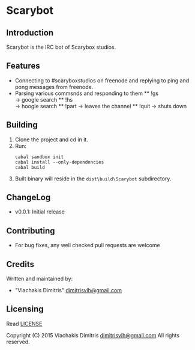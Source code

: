 Scarybot
===

Introduction
------------
Scarybot is the IRC bot of Scarybox studios.

Features
--------
* Connecting to #scaryboxstudios on freenode and replying to ping and pong messages from freenode.
* Parsing various commsnds and responding to them
** !gs <search string> -> google search
** !hs <search string> -> hoogle search
** !part -> leaves the channel
** !quit -> shuts down

Building
--------
 1. Clone the project and cd in it.
 2. Run:
    ```
    cabal sandbox init
    cabal install --only-dependencies
    cabal build
    ```
 3. Built binary will reside in the `dist\build\Scarybot` subdirectory.

ChangeLog
---------
 * v0.0.1: Initial release

Contributing
------------
 * For bug fixes, any well checked pull requests are welcome

Credits
-------
Written and maintained by:
* "Vlachakis Dimitris" <dimitrisvlh@gmail.com>

Licensing
---------
Read [LICENSE](LICENSE.md)

Copyright (C) 2015 Vlachakis Dimitris <dimitrisvlh@gmail.com>
All rights reserved.
